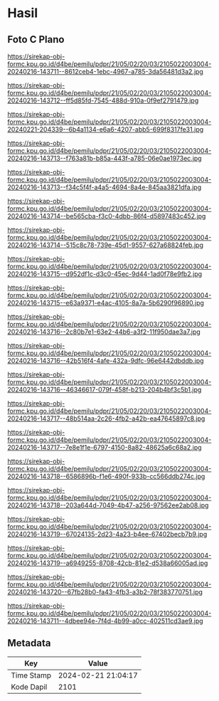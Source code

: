# Hasil

## Foto C Plano

https://sirekap-obj-formc.kpu.go.id/d4be/pemilu/pdpr/21/05/02/20/03/2105022003004-20240216-143711--8612ceb4-1ebc-4967-a785-3da56481d3a2.jpg

https://sirekap-obj-formc.kpu.go.id/d4be/pemilu/pdpr/21/05/02/20/03/2105022003004-20240216-143712--ff5d85fd-7545-488d-910a-0f9ef2791479.jpg

https://sirekap-obj-formc.kpu.go.id/d4be/pemilu/pdpr/21/05/02/20/03/2105022003004-20240221-204339--6b4a1134-e6a6-4207-abb5-699f8317fe31.jpg

https://sirekap-obj-formc.kpu.go.id/d4be/pemilu/pdpr/21/05/02/20/03/2105022003004-20240216-143713--f763a81b-b85a-443f-a785-06e0ae1973ec.jpg

https://sirekap-obj-formc.kpu.go.id/d4be/pemilu/pdpr/21/05/02/20/03/2105022003004-20240216-143713--f34c5f4f-a4a5-4694-8a4e-845aa3821dfa.jpg

https://sirekap-obj-formc.kpu.go.id/d4be/pemilu/pdpr/21/05/02/20/03/2105022003004-20240216-143714--be565cba-f3c0-4dbb-86f4-d5897483c452.jpg

https://sirekap-obj-formc.kpu.go.id/d4be/pemilu/pdpr/21/05/02/20/03/2105022003004-20240216-143714--515c8c78-739e-45d1-9557-627a68824feb.jpg

https://sirekap-obj-formc.kpu.go.id/d4be/pemilu/pdpr/21/05/02/20/03/2105022003004-20240216-143715--d952df1c-d3c0-45ec-9d44-1ad0f78e9fb2.jpg

https://sirekap-obj-formc.kpu.go.id/d4be/pemilu/pdpr/21/05/02/20/03/2105022003004-20240216-143715--e63a9371-e4ac-4105-8a7a-5b6290f96890.jpg

https://sirekap-obj-formc.kpu.go.id/d4be/pemilu/pdpr/21/05/02/20/03/2105022003004-20240216-143716--2c80b7e1-63e2-44b6-a3f2-11f950dae3a7.jpg

https://sirekap-obj-formc.kpu.go.id/d4be/pemilu/pdpr/21/05/02/20/03/2105022003004-20240216-143716--42b516f4-4afe-432a-9dfc-96e6442dbddb.jpg

https://sirekap-obj-formc.kpu.go.id/d4be/pemilu/pdpr/21/05/02/20/03/2105022003004-20240216-143716--46346617-079f-458f-b213-204b4bf3c5b1.jpg

https://sirekap-obj-formc.kpu.go.id/d4be/pemilu/pdpr/21/05/02/20/03/2105022003004-20240216-143717--48b514aa-2c26-4fb2-a42b-ea47645897c8.jpg

https://sirekap-obj-formc.kpu.go.id/d4be/pemilu/pdpr/21/05/02/20/03/2105022003004-20240216-143717--7e8e1f1e-6797-4150-8a82-48625a6c68a2.jpg

https://sirekap-obj-formc.kpu.go.id/d4be/pemilu/pdpr/21/05/02/20/03/2105022003004-20240216-143718--6586896b-f1e6-490f-933b-cc566ddb274c.jpg

https://sirekap-obj-formc.kpu.go.id/d4be/pemilu/pdpr/21/05/02/20/03/2105022003004-20240216-143718--203a644d-7049-4b47-a256-97562ee2ab08.jpg

https://sirekap-obj-formc.kpu.go.id/d4be/pemilu/pdpr/21/05/02/20/03/2105022003004-20240216-143719--67024135-2d23-4a23-b4ee-67402becb7b9.jpg

https://sirekap-obj-formc.kpu.go.id/d4be/pemilu/pdpr/21/05/02/20/03/2105022003004-20240216-143719--a6949255-8708-42cb-81e2-d538a66005ad.jpg

https://sirekap-obj-formc.kpu.go.id/d4be/pemilu/pdpr/21/05/02/20/03/2105022003004-20240216-143720--67fb28b0-fa43-4fb3-a3b2-78f383770751.jpg

https://sirekap-obj-formc.kpu.go.id/d4be/pemilu/pdpr/21/05/02/20/03/2105022003004-20240216-143711--4dbee94e-7f4d-4b99-a0cc-402511cd3ae9.jpg


## Metadata

| Key        | Value               |
| ---------- | ------------------- |
| Time Stamp | 2024-02-21 21:04:17 |
| Kode Dapil | 2101                |



